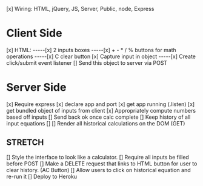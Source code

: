 [x] Wiring: HTML, jQuery, JS, Server, Public, node, Express

# Client Side

[x] HTML:
-----[x] 2 inputs boxes
-----[x] + - \* / % buttons for math operations
-----[x] C clear button
[x] Capture input in object
-----[x] Create click/submit event listener
[] Send this object to server via POST

# Server Side

[x] Require express
[x] declare app and port
[x] get app running (.listen)
[x] get bundled object of inputs from client
[x] Appropriately compute numbers based off inputs
[] Send back ok once calc complete
[] Keep history of all input equations []
[] Render all historical calculations on the DOM (GET)

## STRETCH

[] Style the interface to look like a calculator.
[] Require all inputs be filled before POST
[] Make a DELETE request that links to HTML button for user to clear history. (AC Button)
[] Allow users to click on historical equation and re-run it
[] Deploy to Heroku
